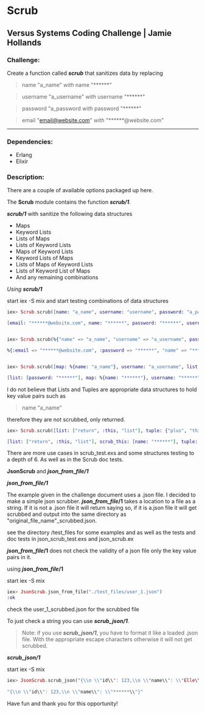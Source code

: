 # Scrub
## Versus Systems Coding Challenge | Jamie Hollands

### Challenge:

Create a function called **_scrub_** that sanitizes data by replacing
> name "a_name"  *with* name \"******\"

> username "a_username" *with* username \"******\"

> password "a_password *with* password \"******\"

> email "email@website.com" *with* \"******@website.com\"
***
### Dependencies:
* Erlang
* Elixir

### Description:

There are a couple of available options packaged up here.

The **Scrub** module contains the function **_scrub/1_**.

**_scrub/1_** with sanitize the following data structures
* Maps
* Keyword Lists
* Lists of Maps
* Lists of Keyword Lists
* Maps of Keyword Lists
* Keyword Lists of Maps
* Lists of Maps of Keyword Lists
* Lists of Keyword List of Maps
* And any remaining combinations


*Using **_scrub/1_***

start iex -S mix and start testing combinations of data structures

```elixir
iex> Scrub.scrub([name: "a_name", username: "username", password: "a_password", email: "email@website.com"])

[email: "******@website.com", name: "******", password: "******", username: "******"]


iex> Scrub.scrub(%{"name" => "a_name", "username" => "a_username", password: "a_password", email: "email@website.com"})

%{:email => "******@website.com", :password => "******", "name" => "******", "username" => "******"}


iex> Scrub.scrub([map: %{name: "a_name"}, username: "a_username", list: [password: "password"]])

[list: [password: "******"], map: %{name: "******"}, username: "******"]
```
I do not believe that Lists and Tuples are appropriate data structures to hold key value pairs such as 
> name "a_name"  

therefore they are not scrubbed, only returned.

```elixir
iex> Scrub.scrub([list: ["return", :this, "list"], tuple: {"plus", "this", :tuple}, scrub_this: [name: "a_name"]])

[list: ["return", :this, "list"], scrub_this: [name: "******"], tuple: {"plus", "this", :tuple}]
```

There are more use cases in scrub_test.exs and some structures testing to a depth of 6.  As well as in the Scrub doc tests.

**JsonScrub** and **_json_from_file/1_**

**_json_from_file/1_**

The example given in the challenge document uses a .json file.  I decided to make a simple json scrubber. **_json_from_file_/1** takes a location to a file as a string.  If it is not a .json file it will return saying so, if it is a.json file it will get scrubbed and output into the same directory as "original_file_name"_scrubbed.json.

see the directory /test_files for some examples and as well as the tests and doc tests in json_scrub_test.exs and json_scrub.ex

**_json_from_file_/1** does not check the validity of a json file only the key value pairs in it.  

using **_json_from_file_/1** 

start iex -S mix

```elixir
iex> JsonScrub.json_from_file("./test_files/user_1.json")
:ok
```
check the user_1_scrubbed.json for the scrubbed file

To just check a string you can use **_scrub_json/1_**.


> Note: if you use **_scrub_json/1_**, you have to format it like a loaded .json file. With the appropriate escape characters otherwise it will not get scrubbed.


**_scrub_json/1_**

start iex -S mix

```elixir
iex> JsonScrub.scrub_json("{\\n \\"id\\": 123,\\n \\"name\\": \\"Elle\\"}")
    
"{\\n \\"id\\": 123,\\n \\"name\\": \\"******\\"}"
```

Have fun and thank you for this opportunity!
